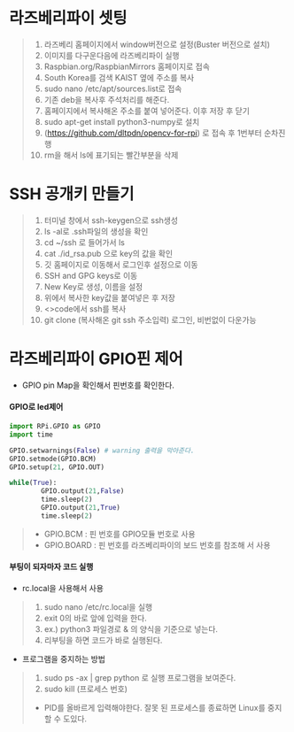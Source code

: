 # 라즈베리파이 셋팅

>  1. 라즈베리 홈페이지에서 window버전으로 설정(Buster 버전으로 설치)
>  2. 이미지를 다구운다음에 라즈베리파이 실행
>  3. Raspbian.org/RaspbianMirrors 홈페이지로 접속
>  4. South Korea를 검색 KAIST 옆에 주소를 복사
>  5. sudo nano /etc/apt/sources.list로 접속
>  6. 기존 deb을 복사후 주석처리를 해준다.
>  7. 홈페이지에서 복사해온 주소를 붙여 넣어준다. 이후 저장 후 닫기
>  8. sudo apt-get install python3-numpy로 설치
>  9. (https://github.com/dltpdn/opencv-for-rpi) 로 접속 후 1번부터 순차진행
>  10. rm을 해서 ls에 표기되는 빨간부분을 삭제

# SSH 공개키 만들기

> 1. 터미널 창에서 ssh-keygen으로 ssh생성
> 2. ls -al로 .ssh파일의 생성을 확인
> 3. cd ~/ssh 로 들어가서 ls
> 4. cat ./id_rsa.pub 으로 key의 값을 확인
> 5. 깃 홈페이지로 이동해서 로그인후 설정으로 이동
> 6. SSH and GPG keys로 이동
> 7. New Key로 생성, 이름을 설정
> 8. 위에서 복사한 key값을 붙여넣은 후 저장
> 9. <>code에서 ssh를 복사
> 10. git clone (복사해온 git ssh 주소입력) 로그인, 비번없이 다운가능

# 라즈베리파이 GPIO핀 제어
* GPIO pin Map을 확인해서 핀번호를 확인한다.

#### GPIO로 led제어
```python
import RPi.GPIO as GPIO
import time

GPIO.setwarnings(False) # warning 출력을 막아준다.
GPIO.setmode(GPIO.BCM)
GPIO.setup(21, GPIO.OUT)

while(True):
        GPIO.output(21,False)
        time.sleep(2)
        GPIO.output(21,True)
        time.sleep(2)

```
> * GPIO.BCM : 핀 번호를 GPIO모듈 번호로 사용
> * GPIO.BOARD : 핀 번호를 라즈베리파이의 보드 번호를 참조해 서 사용

#### 부팅이 되자마자 코드 실행
* rc.local을 사용해서 사용

> 1. sudo nano /etc/rc.local을 실행
> 2. exit 0의 바로 앞에 입력을 한다.
> 3. ex.) python3 파일경로 & 의 양식을 기준으로 넣는다.
> 4. 리부팅을 하면 코드가 바로 실행된다.
* 프로그램을 중지하는 방법
> 1. sudo ps -ax | grep python 로 실행 프로그램을 보여준다.
> 2. sudo kill <PID>(프로세스 번호)
> * PID를 올바르게 입력해야한다. 잘못 된 프로세스를 종료하면 Linux를 중지할 수 도있다.
